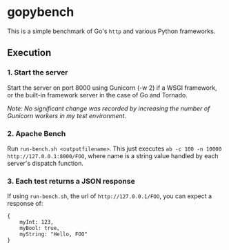 # gopybench

This is a simple benchmark of Go's `http` and various Python frameworks. 

## Execution

### 1. Start the server

Start the server on port 8000 using Gunicorn (-w 2) if a WSGI framework, or the built-in framework server in the case of Go and Tornado. 

*Note: No significant change was recorded by increasing the number of Gunicorn workers in my test environment.*

### 2. Apache Bench

Run `run-bench.sh <outputfilename>`. This just executes `ab -c 100 -n 10000 http://127.0.0.1:8000/FOO`, where name is a string value handled by each server's dispatch function.

### 3. Each test returns a JSON response

If using `run-bench.sh`, the url of `http://127.0.0.1/FOO`, you can expect a response of:

```
{
    myInt: 123,
    myBool: true,
    myString: "Hello, FOO"
}
```

